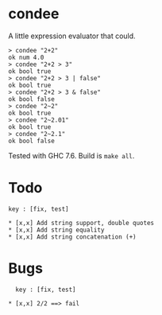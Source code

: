 # condee

A little expression evaluator that could.

```
> condee "2+2"
ok num 4.0
> condee "2+2 > 3"
ok bool true
> condee "2+2 > 3 | false"
ok bool true
> condee "2+2 > 3 & false"
ok bool false
> condee "2~2"
ok bool true
> condee "2~2.01"
ok bool true
> condee "2~2.1"
ok bool false
```

Tested with GHC 7.6. Build is `make all`.

# Todo

```
key : [fix, test]
```

```
* [x,x] Add string support, double quotes
* [x,x] Add string equality
* [x,x] Add string concatenation (+)
```

# Bugs
```
  key : [fix, test]
  
* [x,x] 2/2 ==> fail
```
